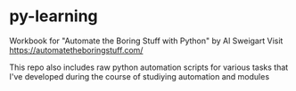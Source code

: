 # py-learning

Workbook for "Automate the Boring Stuff with Python" by Al Sweigart
Visit https://automatetheboringstuff.com/

This repo also includes raw python automation scripts for various tasks that I've developed during the course of studiying automation and modules
